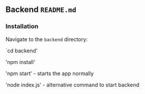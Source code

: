 
## Backend `README.md`

### Installation

Navigate to the `backend` directory:

   `cd backend'

   'npm install'

   'npm start' - starts the app normally

   'node index.js' - alternative command to start backend